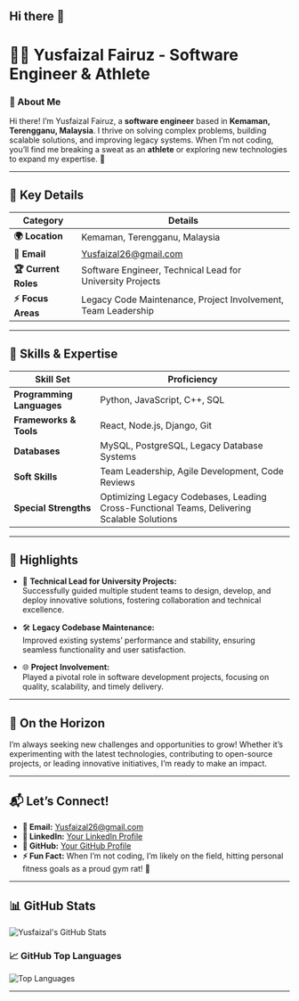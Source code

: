 ## Hi there 👋

# 👨‍💻 Yusfaizal Fairuz - Software Engineer & Athlete

### 🌟 About Me
Hi there! I’m Yusfaizal Fairuz, a **software engineer** based in **Kemaman, Terengganu, Malaysia**. I thrive on solving complex problems, building scalable solutions, and improving legacy systems. When I’m not coding, you’ll find me breaking a sweat as an **athlete** or exploring new technologies to expand my expertise. 🚀

---

## 🔑 Key Details

| **Category**              | **Details**                                                                            |
|---------------------------|----------------------------------------------------------------------------------------|
| **🌍 Location**           | Kemaman, Terengganu, Malaysia                                                            |
| **📧 Email**              | [Yusfaizal26@gmail.com](mailto:Yusfaizal26@gmail.com)                            |
| **🏆 Current Roles**      | Software Engineer, Technical Lead for University Projects                             |
| **⚡ Focus Areas**        | Legacy Code Maintenance, Project Involvement, Team Leadership                         |

---

## 🚀 Skills & Expertise

| **Skill Set**             | **Proficiency**                                                                        |
|---------------------------|----------------------------------------------------------------------------------------|
| **Programming Languages** | Python, JavaScript, C++, SQL                                                          |
| **Frameworks & Tools**    | React, Node.js, Django, Git                                                           |
| **Databases**             | MySQL, PostgreSQL, Legacy Database Systems                                            |
| **Soft Skills**           | Team Leadership, Agile Development, Code Reviews                                      |
| **Special Strengths**     | Optimizing Legacy Codebases, Leading Cross-Functional Teams, Delivering Scalable Solutions |

---

## 🎯 Highlights

- 💼 **Technical Lead for University Projects:**  
  Successfully guided multiple student teams to design, develop, and deploy innovative solutions, fostering collaboration and technical excellence.

- 🛠 **Legacy Codebase Maintenance:**  
  Improved existing systems’ performance and stability, ensuring seamless functionality and user satisfaction.

- 🌐 **Project Involvement:**  
  Played a pivotal role in software development projects, focusing on quality, scalability, and timely delivery.

---

## 🌱 On the Horizon
I’m always seeking new challenges and opportunities to grow! Whether it’s experimenting with the latest technologies, contributing to open-source projects, or leading innovative initiatives, I’m ready to make an impact.

---

## 📬 Let’s Connect!
- **📧 Email:** [Yusfaizal26@gmail.com](mailto:Yusfaizal26@gmail.com)  
- **💼 LinkedIn:** [Your LinkedIn Profile](#)  
- **🐙 GitHub:** [Your GitHub Profile](#)  
- **⚡ Fun Fact:** When I’m not coding, I’m likely on the field, hitting personal fitness goals as a proud gym rat! 💪

---

## 📊 GitHub Stats
![Yusfaizal's GitHub Stats](https://github-readme-stats.vercel.app/api?username=ntYoshii&show_icons=true&hide_title=true&hide=prs&count_private=true&hide_border=true&theme=radical)

### 📈 GitHub Top Languages
![Top Languages](https://github-readme-stats.vercel.app/api/top-langs/?username=ntYoshii&layout=compact&hide_border=true&theme=radical)

---


